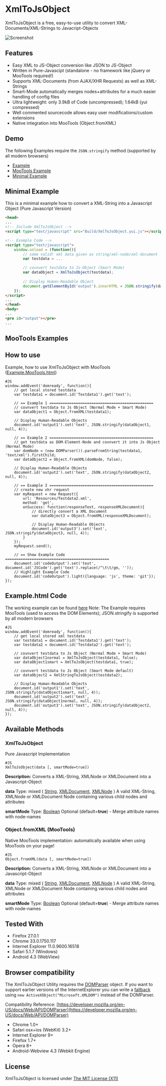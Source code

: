XmlToJsObject
===========

XmlToJsObject is a free, easy-to-use utility to convert XML-Documents/XML-Strings to Javacript-Objects

![Screenshot](http://static.andidittrich.de/XmlToJsObject/screenshot.jpg)

Features
--------

* Easy XML to JS-Object conversion like JSON to JS-Object
* Written in Pure-Javascipt (standalone - no framework like jQuery or MooTools required!)
* Supports XML-Documents (from AJAX/XHR Requests) as well as XML-Strings
* Smart-Mode automatically merges nodes+attributes for a much easier handling of config files
* Ultra lightweight: only 3.9kB of Code (uncompressed); 1.64kB (yui compressed)
* Well commented sourcecode allows easy user modifications/custom extensions
* Native integration into MooTools (Object.fromXML)

Demo
----
The following Examples require the `JSON.stringify` method (supported by all modern browsers)

* [Example](http://static.andidittrich.de/XmlToJsObject/Example.html)
* [MooTools Example](http://static.andidittrich.de/XmlToJsObject/Example.MooTools.html)
* [Minimal Example](http://static.andidittrich.de/XmlToJsObject/Example.Minimal.html)

Minimal Example
---------------
This is a minimal example how to convert a XML-String into a Javascript Object (Pure Javascript Version)

```html
<head>
...
<!-- Include XmlToJsObject -->
<script type="text/javascript" src="Build/XmlToJsObject.yui.js"></script>

<!-- Example Code -->	
<script type="text/javascript">
	window.onload = (function(){
		// some valid! xml data given as string/xml-node/xml-document
		var testdata = ...

		// covnvert testdata to Js-Object (Smart Mode)
		var dataObject = XmlToJsObject(testdata);
										
		// Display Human-Readable Object
		document.getElementById('output').innerHTML = JSON.stringify(dataObject, null, 4);
	});
</script>
...
</head>
<body>
...
<pre id="output"></pre>
...
```

MooTools Examples
-----------------

How to use
----------
Example, how to use XmlToJsObject with MooTools ([Example.MooTools.html](Example.MooTools.html))

	#JS
	window.addEvent('domready', function(){
		// get local stored testdata
		var testdata1 = document.id('Testdata1').get('text');
		
		// == Example 1 ===============================================
		// covnvert testdata to Js Object (Normal Mode + Smart Mode)
		var dataObject1 = Object.fromXML(testdata1);
		
		// Display Human-Readable Objects
		document.id('output1').set('text', JSON.stringify(dataObject1, null, 4));
		
		// == Example 2 ===============================================
		// get testdata as DOM-Element-Node and covnvert it into Js Object (Normal Mode)
		var domNode = (new DOMParser()).parseFromString(testdata1, 'text/xml').firstChild;
		var dataObject2 = Object.fromXML(domNode, false);
		
		// Display Human-Readable Objects
		document.id('output2').set('text', JSON.stringify(dataObject2, null, 4));
		
		// == Example 3 ===============================================
		// create new xhr request
		var myRequest = new Request({
		    url: 'Resources/Testdata2.xml',
		    method: 'get',
		    onSuccess: function(responseText, responseXMLDocument){
				// directly convert a XML Document
				var dataObject3 = Object.fromXML(responseXMLDocument);
		        
				// Display Human-Readable Objects
				document.id('output3').set('text', JSON.stringify(dataObject3, null, 4));
		    } 
		});
		myRequest.send();
		
		// == Show Example Code ===============================================
		document.id('codeOutput').set('text', document.id('JSCode').get('text').replace(/^\t\t/gm, ''));
		// Highlight Example Code
		document.id('codeOutput').light({language: 'js', theme: 'git'});
	});


Example.html Code
-----------------
The working example can be found [here](http://static.andidittrich.de/XmlToJsObject/Example.html)
Note: The Example requires MooTools (used to access the DOM Elements); JSON.stringify is supported by all modern browsers

	#JS
	window.addEvent('domready', function(){
		// get local stored xml testdata
		var testdata1 = document.id('Testdata1').get('text');
		var testdata2 = document.id('Testdata2').get('text');
	
		// covnvert testdata to Js Object (Normal Mode + Smart Mode)
		var dataObject1normal = XmlToJsObject(testdata1, false);
		var dataObject1smart = XmlToJsObject(testdata1, true);
		
		// covnvert testdata to Js Object (Smart Mode default)
		var dataObject2 = XmlStringToJsObject(testdata2);
		
		// Display Human-Readable Objects
		document.id('output1').set('text', JSON.stringify(dataObject1smart, null, 4));
		document.id('output2').set('text', JSON.stringify(dataObject1normal, null, 4));
		document.id('output3').set('text', JSON.stringify(dataObject2, null, 4));
	});

Available Methods
-----------------

### XmlToJsObject
Pure Javascript Implementation

	#JS
	XmlToJsObject(data [, smartMode=true])

**Description:** Converts a XML-String, XMLNode or XMLDocument into a Javascript-Object

**data**
Type: mixed ( [String](https://developer.mozilla.org/en-US/docs/Web/JavaScript/Reference/Global_Objects/String), [XMLDocument](https://developer.mozilla.org/en-US/docs/Web/API/Node), [XMLNode](https://developer.mozilla.org/en-US/docs/Web/API/Node) )
A valid XML-String, XMLNode or XMLDocument Node containing various child nodes and attributes
	
**smartMode**
Type: [Boolean](http://www.w3schools.com/js/js_datatypes.asp)
Optional (default=**true**) - Merge attribute names with node-names

### Object.fromXML (MooTools)
Native MooTools implementation: automatically available when using MooTools on your page!

	#JS
	Object.fromXML(data [, smartMode=true])

**Description:** Converts a XML-String, XMLNode or XMLDocument into a Javascript-Object

**data**
Type: mixed ( [String](https://developer.mozilla.org/en-US/docs/Web/JavaScript/Reference/Global_Objects/String), [XMLDocument](https://developer.mozilla.org/en-US/docs/Web/API/Node), [XMLNode](https://developer.mozilla.org/en-US/docs/Web/API/Node) )
A valid XML-String, XMLNode or XMLDocument Node containing various child nodes and attributes
	
**smartMode**
Type: [Boolean](http://www.w3schools.com/js/js_datatypes.asp)
Optional (default=**true**) - Merge attribute names with node-names

	
Tested With
-----------
* Firefox 27.0.1
* Chrome 33.0.1750.117
* Internet Explorer 11.0.9600.16518
* Safari 5.1.7 (Windows)
* Android 4.3 (WebView)


Browser compatibility
---------------------
The XmlToJsObject Utility requires the [DOMParser](http://www.w3schools.com/dom/dom_parser.asp) object. If you want to support earlier versions of the InternetExplorer you can write a [fallback](http://www.w3schools.com/dom/dom_parser.asp) using `new ActiveXObject("Microsoft.XMLDOM")` instead of the DOMParser.

Compatibility Reference: [https://developer.mozilla.org/en-US/docs/Web/API/DOMParser](https://developer.mozilla.org/en-US/docs/Web/API/DOMParser)

* Chrome 1.0+
* Safari osx+ios (WebKit) 3.2+
* Internet Explorer 9+
* Firefox 1.7+
* Opera 8+
* Android-Webview 4.3 (Webkit Engine)


License
-------

XmlToJsObject is licensed under [The MIT License (X11)](http://opensource.org/licenses/MIT)
